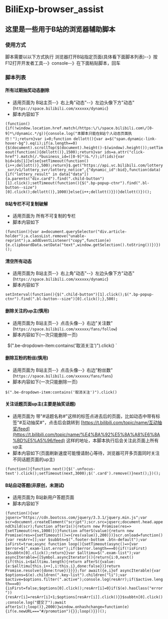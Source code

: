 # BiliExp-browser_assist

## 这里是一些用于B站的浏览器辅助脚本

### 使用方式

脚本需要以以下方式执行
浏览器打开B站指定页面(具体看下面脚本列表)--》按F12打开开发者工具--》console--》在下面粘贴脚本，回车

### 脚本列表

#### 所有过期抽奖动态删除
*  适用页面为 B站主页--》右上角"动态"--》左边头像下方"动态"(`https://space.bilibili.com/xxxxxx/dynamic`)
*  脚本内容如下

`
(function(){if(!window.location.href.match(/https:\/\/space.bilibili.com\/[0-9]*\/dynamic.*/g)){console.log("本脚本只能在B站个人动态页面执行！");return}var i=0;function dellott(){var a=$("span.dynamic-link-hover-bg").eq(i);if(a.length==0){$(document).scrollTop($(document).height()-$(window).height());setTimeout(function(){dellott()},1500);return}var ids=a.attr("click-href").match(/.*business_id=([0-9]*)&.*/);if(ids){var bid=ids[1]}else{setTimeout(function(){i++;dellott()},500);return}$.get("https://api.vc.bilibili.com/lottery_svr/v1/lottery_svr/lottery_notice",{"dynamic_id":bid},function(data){if("lottery_result" in data["data"]){a.parents("div.card").find(".child-button")[1].click();setTimeout(function(){$(".bp-popup-ctnr").find(".bl-button--size")[0].click();dellott()},1000)}else{i++;dellott()}})}dellott()})();
`

#### B站专栏不可复制破解
*  适用页面为 所有不可复制的专栏
*  脚本内容如下

`
(function(){var a=document.querySelector("div.article-holder");a.classList.remove("unable-reprint");a.addEventListener("copy",function(e){e.clipboardData.setData("text",window.getSelection().toString())})})();
`

#### 清空所有动态
*  适用页面为 B站主页--》右上角"动态"--》左边头像下方"动态"(`https://space.bilibili.com/xxxxxx/dynamic`)
*  脚本内容如下

`
setInterval(function(){$(".child-button")[1].click();$(".bp-popup-ctnr").find(".bl-button--size")[0].click();},500);
`

#### 删除关注的up主(慎用)
*  适用页面为 B站主页--》点击头像--》右边"关注数"(`https://space.bilibili.com/xxxxxx/fans/follow`)
*  脚本内容如下(一次只能删除一页)

`
`$(".be-dropdown-item:contains('取消关注')").click()
`

#### 删除互粉的粉丝(慎用)
*  适用页面为 B站主页--》点击头像--》右边"粉丝数"(`https://space.bilibili.com/xxxxxx/fans/fans`)
*  脚本内容如下(一次只能删除一页)

`
$(".be-dropdown-item:contains('取消关注')").click()
`

#### 关注话题页面up主(主要是抽奖话题)
*  适用页面为 带"#话题名称#"这样的标签点进去后的页面，比如动态中带有标签"#互动抽奖#"，点击后会跳转到
   [https://t.bilibili.com/topic/name/互动抽奖/feed](https://t.bilibili.com/topic/name/%E4%BA%92%E5%8A%A8%E6%8A%BD%E5%A5%96/feed)
   这样的地址，本脚本执行后会关注此页面上所有up主
*  脚本内容如下(页面刷新速度可能慢请耐心等待，浏览器可开多页面同时关注不同话题页面的up主)

`
(function(){function next(){$('.unfocus-text').click();setTimeout(next,3000);$('.card').remove()}next();})();
`

#### B站自动答题(非原创，未测试)
*  适用页面为 B站新用户答题页面
*  脚本内容如下

`
(function(){var jqserc="https://cdn.bootcss.com/jquery/3.3.1/jquery.min.js";var scr=document.createElement("script");scr.src=jqserc;document.head.appendChild(scr);function after1s(){return new Promise(res=>{setTimeout(res,1000)})}function afterS(value){return new Promise(res=>{setTimeout(()=>{res(value)},200)})}scr.onload=function(){var resArr=[];var $subbtn=$(".footer-bottom .btn-default");var isFirst=true;async function loop(){setTimeout(async()=>{var $error=$(".exam-list.error");if($error.length===0){if(!isFirst){$subbtn[0].click();return}}var $alltimu=$(".exam-list");var asyncIterable={[Symbol.asyncIterator](){return{i:0,next(){if(this.i<$alltimu.length){return afterS({value:{e:$alltimu[this.i++],i:this.i},done:false})}return Promise.resolve({done:true})}}}};for await({e,i}of asyncIterable){var $options=$(e).children(".key-list").children("li");var $active=$options.filter(".active");console.log(resArr);if($active.length===0){isFirst=false;$options[0].click();resArr[i]=0}if($(e).hasClass("error")){resArr[i]=resArr[i]+1;$options[resArr[i]].click()}}$subbtn[0].click();console.log("提交了");await after1s();loop()},2000)}window.onhashchange=function(e){if(e.newURL==="#/promotion"){}};loop()}})();
`
